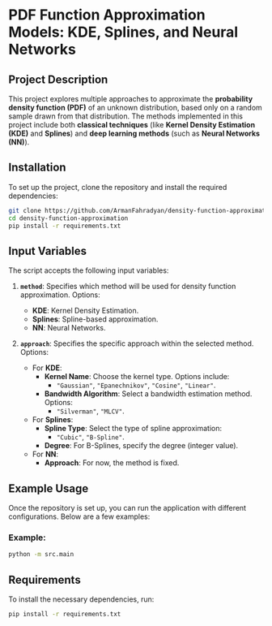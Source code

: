 
# PDF Function Approximation Models: KDE, Splines, and Neural Networks

## Project Description

This project explores multiple approaches to approximate the **probability density function (PDF)** of an unknown distribution, based only on a random sample drawn from that distribution. The methods implemented in this project include both **classical techniques** (like **Kernel Density Estimation (KDE)** and **Splines**) and **deep learning methods** (such as **Neural Networks (NN)**).

## Installation

To set up the project, clone the repository and install the required dependencies:

```bash
git clone https://github.com/ArmanFahradyan/density-function-approximation.git
cd density-function-approximation
pip install -r requirements.txt
```

## Input Variables

The script accepts the following input variables:

1. **`method`**: Specifies which method will be used for density function approximation. Options:
   - **KDE**: Kernel Density Estimation.
   - **Splines**: Spline-based approximation.
   - **NN**: Neural Networks.

2. **`approach`**: Specifies the specific approach within the selected method. Options:
   - For **KDE**:
     - **Kernel Name**: Choose the kernel type. Options include:
       - `"Gaussian"`, `"Epanechnikov"`, `"Cosine"`, `"Linear"`.
     - **Bandwidth Algorithm**: Select a bandwidth estimation method. Options:
       - `"Silverman"`, `"MLCV"`.
   - For **Splines**:
     - **Spline Type**: Select the type of spline approximation:
       - `"Cubic"`, `"B-Spline"`.
     - **Degree**: For B-Splines, specify the degree (integer value).
   - For **NN**:
     - **Approach**: For now, the method is fixed.

## Example Usage

Once the repository is set up, you can run the application with different configurations. Below are a few examples:

### Example: 

```bash
python -m src.main
```

## Requirements

To install the necessary dependencies, run:

```bash
pip install -r requirements.txt
```
